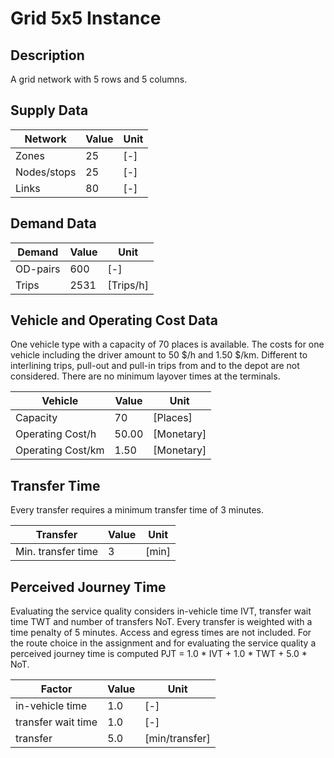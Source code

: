 # Grid 5x5 Instance

## Description
A grid network with 5 rows and 5 columns.

## Supply Data
| Network       | Value  | Unit |
| ---           | ---    |---   |
| Zones         |     25 | [-]  |    
| Nodes/stops   |     25 | [-]  |   
| Links         |     80 | [-]  |

## Demand Data
| Demand       | Value  | Unit       | 
| ---          | ---    |---         |
| OD-pairs     |    600 | [-]        |
| Trips        |   2531 | [Trips/h]  |

## Vehicle and Operating Cost Data
One vehicle type with a capacity of 70 places is available. The costs for one vehicle including the driver amount to 50 $/h and 1.50 $/km. Different to interlining trips, pull-out and pull-in trips from and to the depot are not considered. There are no minimum layover times at the terminals.

| Vehicle           | Value  | Unit     | 
| ---               | ---    |---       |
| Capacity          |     70 |  [Places]|
| Operating Cost/h  |  50.00 |[Monetary]|
| Operating Cost/km |   1.50 |[Monetary]|

## Transfer Time
Every transfer requires a minimum transfer time of 3 minutes.

| Transfer           | Value  | Unit     | 
| ---                | ---    |---       |
| Min. transfer time |      3 |[min]     |

## Perceived Journey Time
Evaluating the service quality considers in-vehicle time IVT, transfer wait time TWT and number of transfers NoT. Every transfer is weighted with a time penalty of 5 minutes. Access and egress times are not included. For the route choice in the assignment and for evaluating the service quality a perceived journey time is computed PJT = 1.0 * IVT + 1.0 * TWT + 5.0 * NoT. 

| Factor            | Value  | Unit         | 
| ---               | ---    |---           |
| in-vehicle time   |    1.0 |  [-]         |
| transfer wait time|    1.0 |  [-]         |
| transfer          |    5.0 |[min/transfer]|
